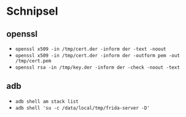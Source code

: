 # Schnipsel

## openssl
- `openssl x509 -in /tmp/cert.der -inform der -text -noout`
- `openssl x509 -in /tmp/cert.der -inform der -outform pem -out /tmp/cert.pem`
- `openssl rsa -in /tmp/key.der -inform der -check -noout -text`

## adb
- `adb shell am stack list`
- `adb shell 'su -c /data/local/tmp/frida-server -D'`


